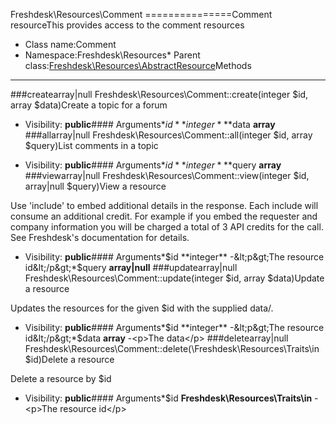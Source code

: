 Freshdesk\Resources\Comment
===============Comment resourceThis provides access to the comment resources
* Class name:Comment
* Namespace:Freshdesk\Resources* Parent class:[Freshdesk\Resources\AbstractResource](Freshdesk-Resources-AbstractResource.md)Methods
-------
###createarray|null Freshdesk\Resources\Comment::create(integer $id, array $data)Create a topic for a forum



* Visibility: **public**#### Arguments*$id **integer***$data **array**
###allarray|null Freshdesk\Resources\Comment::all(integer $id, array $query)List comments in a topic



* Visibility: **public**#### Arguments*$id **integer***$query **array**
###viewarray|null Freshdesk\Resources\Comment::view(integer $id, array|null $query)View a resource

Use 'include' to embed additional details in the response. Each include will consume an additional credit.
For example if you embed the requester and company information you will be charged a total of 3 API credits for the call.
See Freshdesk's documentation for details.

* Visibility: **public**#### Arguments*$id **integer** -&lt;p&gt;The resource id&lt;/p&gt;*$query **array|null**
###updatearray|null Freshdesk\Resources\Comment::update(integer $id, array $data)Update a resource

Updates the resources for the given $id with the supplied data/.

* Visibility: **public**#### Arguments*$id **integer** -&lt;p&gt;The resource id&lt;/p&gt;*$data **array** -&lt;p&gt;The data&lt;/p&gt;
###deletearray|null Freshdesk\Resources\Comment::delete(\Freshdesk\Resources\Traits\in $id)Delete a resource

Delete a resource by $id

* Visibility: **public**#### Arguments*$id **Freshdesk\Resources\Traits\in** -&lt;p&gt;The resource id&lt;/p&gt;
